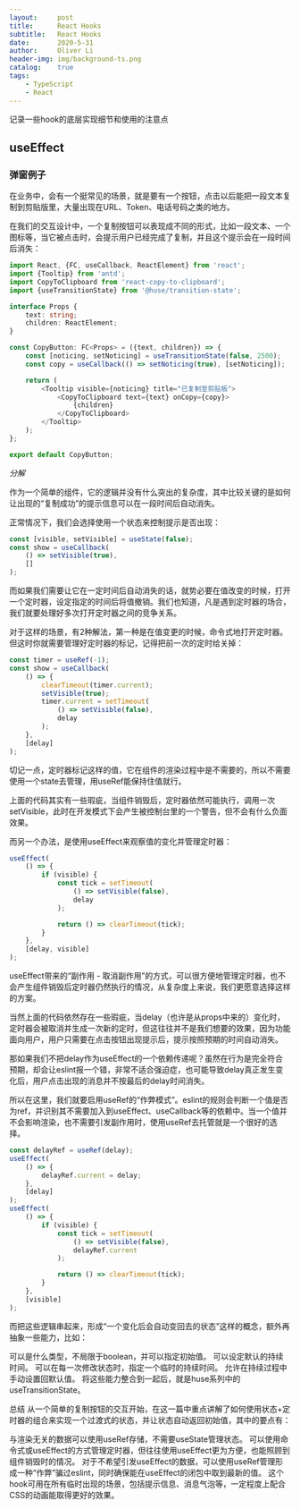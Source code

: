 ```yaml
---
layout:     post
title:      React Hooks
subtitle:   React Hooks
date:       2020-5-31
author:     Oliver Li
header-img: img/background-ts.png
catalog:    true
tags:
    - TypeScript
    - React
---
```


记录一些hook的底层实现细节和使用的注意点

## useEffect

### 弹窗例子
在业务中，会有一个挺常见的场景，就是要有一个按钮，点击以后能把一段文本复制到剪贴版里，大量出现在URL、Token、电话号码之类的地方。

在我们的交互设计中，一个复制按钮可以表现成不同的形式，比如一段文本、一个图标等，当它被点击时，会提示用户已经完成了复制，并且这个提示会在一段时间后消失：
```ts
import React, {FC, useCallback, ReactElement} from 'react';
import {Tooltip} from 'antd';
import CopyToClipboard from 'react-copy-to-clipboard';
import {useTransitionState} from '@huse/transition-state';

interface Props {
    text: string;
    children: ReactElement;
}

const CopyButton: FC<Props> = ({text, children}) => {
    const [noticing, setNoticing] = useTransitionState(false, 2500);
    const copy = useCallback(() => setNoticing(true), [setNoticing]);

    return (
        <Tooltip visible={noticing} title="已复制至剪贴板">
            <CopyToClipboard text={text} onCopy={copy}>
                {children}
            </CopyToClipboard>
        </Tooltip>
    );
};

export default CopyButton;
```

*分解*

作为一个简单的组件，它的逻辑并没有什么突出的复杂度，其中比较关键的是如何让出现的“复制成功”的提示信息可以在一段时间后自动消失。

正常情况下，我们会选择使用一个状态来控制提示是否出现：
```ts
const [visible, setVisible] = useState(false);
const show = useCallback(
    () => setVisible(true),
    []
);
```

而如果我们需要让它在一定时间后自动消失的话，就势必要在值改变的时候，打开一个定时器，设定指定的时间后将值撤销。我们也知道，凡是遇到定时器的场合，我们就要处理好多次打开定时器之间的竞争关系。

对于这样的场景，有2种解法，第一种是在值变更的时候，命令式地打开定时器。但这时你就需要管理好定时器的标记，记得把前一次的定时给关掉：
```ts
const timer = useRef(-1);
const show = useCallback(
    () => {
        clearTimeout(timer.current);
        setVisible(true);
        timer.current = setTimeout(
            () => setVisible(false),
            delay
        );
    },
    [delay]
);
```
切记一点，定时器标记这样的值，它在组件的渲染过程中是不需要的，所以不需要使用一个state去管理，用useRef能保持住值就行。

上面的代码其实有一些瑕疵，当组件销毁后，定时器依然可能执行，调用一次setVisible，此时在开发模式下会产生被控制台里的一个警告，但不会有什么负面效果。

而另一个办法，是使用useEffect来观察值的变化并管理定时器：
```ts
useEffect(
    () => {
        if (visible) {
            const tick = setTimeout(
                () => setVisible(false),
                delay
            );

            return () => clearTimeout(tick);
        }
    },
    [delay, visible]
);
```
useEffect带来的“副作用 - 取消副作用”的方式，可以很方便地管理定时器，也不会产生组件销毁后定时器仍然执行的情况，从复杂度上来说，我们更愿意选择这样的方案。

当然上面的代码依然存在一些瑕疵，当delay（也许是从props中来的）变化时，定时器会被取消并生成一次新的定时，但这往往并不是我们想要的效果，因为功能面向用户，用户只需要在点击按钮出现提示后，提示按照预期的时间自动消失。

那如果我们不把delay作为useEffect的一个依赖传递呢？虽然在行为是完全符合预期，却会让eslint报一个错，非常不适合强迫症，也可能导致delay真正发生变化后，用户点击出现的消息并不按最后的delay时间消失。

所以在这里，我们就要启用useRef的“作弊模式”。eslint的规则会判断一个值是否为ref，并识别其不需要加入到useEffect、useCallback等的依赖中。当一个值并不会影响渲染，也不需要引发副作用时，使用useRef去托管就是一个很好的选择。
```ts
const delayRef = useRef(delay);
useEffect(
    () => {
        delayRef.current = delay;
    },
    [delay]
);
useEffect(
    () => {
        if (visible) {
            const tick = setTimeout(
                () => setVisible(false),
                delayRef.current
            );

            return () => clearTimeout(tick);
        }
    },
    [visible]
);
```
而把这些逻辑串起来，形成“一个变化后会自动变回去的状态”这样的概念，额外再抽象一些能力，比如：

可以是什么类型，不局限于boolean，并可以指定初始值。
可以设定默认的持续时间。
可以在每一次修改状态时，指定一个临时的持续时间。
允许在持续过程中手动设置回默认值。
将这些能力整合到一起后，就是huse系列中的useTransitionState。

总结
从一个简单的复制按钮的交互开始，在这一篇中重点讲解了如何使用状态+定时器的组合来实现一个过渡式的状态，并让状态自动返回初始值，其中的要点有：

与渲染无关的数据可以使用useRef存储，不需要useState管理状态。
可以使用命令式或useEffect的方式管理定时器，但往往使用useEffect更为方便，也能照顾到组件销毁时的情况。
对于不希望引发useEffect的数据，可以使用useRef管理形成一种“作弊”骗过eslint，同时确保能在useEffect的闭包中取到最新的值。
这个hook可用在所有临时出现的场景，包括提示信息、消息气泡等，一定程度上配合CSS的动画能取得更好的效果。